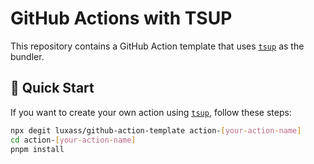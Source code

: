 # GitHub Actions with TSUP

This repository contains a GitHub Action template that uses [`tsup`](https://github.com/egoist/tsup) as the bundler.

## 🚀 Quick Start

If you want to create your own action using [`tsup`](https://github.com/egoist/tsup), follow these steps:

```bash
npx degit luxass/github-action-template action-[your-action-name]
cd action-[your-action-name]
pnpm install
```
